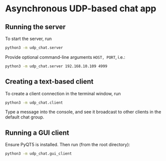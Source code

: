 # Asynchronous UDP-based chat app

## Running the server

To start the server, run
```bash
python3 -m udp_chat.server
```

Provide optional command-line arguments `HOST, PORT`, i.e.:
```bash
python3 -m udp_chat.server 192.168.10.109 4999
```


## Creating a text-based client

To create a client connection in the terminal window, run
```bash
python3 -m udp_chat.client
```

Type a message into the console, and see it broadcast to other clients in the default chat group.


## Running a GUI client

Ensure PyQT5 is installed. Then run (from the root directory):
```bash
python3 -m udp_chat.gui_client
```